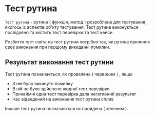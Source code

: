 # Тест рутина

<code>Тест рутина</code> - рутина ( функція, метод ) розроблена для тестування, якогось із аспектів об'кту тестування. Тест рутина виконується послідовно та містить тест перевірки та тест кейси.

Розбиття тест сюіта на тест рутини потрібно так, як рутина припиняє своє виконання при першому викиданні помилки.

## Результат виконання тест рутини

Тест рутина позначається, як провалена ( червоним ) , якщо

- З неї було викинуто помилку
- В ній не було здійснено жодної тест перевірки
- Принаймні одна тест перевірка дала негативний результат
- Час відведений на виконання тест рутини сплив

Інкаше тест рутина позначається як пройдена ( зеленим ).
